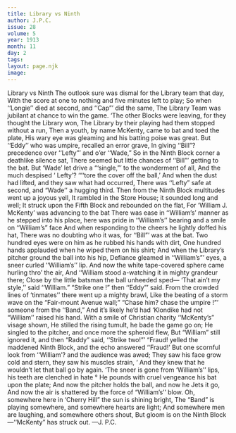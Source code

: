 ```yaml
---
title: Library vs Ninth
author: J.P.C.
issue: 28
volume: 5
year: 1913
month: 11
day: 2
tags:
layout: page.njk
image:
---
```

Library vs Ninth    The outlook sure was dismal for the Library team that day, With the score at one to nothing and five minutes left to play; So when ‘‘Longie’’ died at second, and ‘‘Cap”’ did the same, The Library Team was jubilant at chance to win the game. ‘The other Blocks were leaving, for they thought the Library won, The Library by their playing had them stopped without a run, Then a youth, by name McKenty, came to bat and toed the plate, His wary eye was gleaming and his batting poise was great. But ‘‘Eddy’’ who was umpire, recalled an error grave, In giving ‘‘Bill”? precedence over ‘‘Lefty”’ and o’er ‘‘Wade,” So in the Ninth Block corner a deathlike silence sat, There seemed but little chances of ‘‘Bill”’ getting to the bat. But ‘Wade’ let drive a “‘single,”’ to the wonderment of all, And the much despised ‘ Lefty’? ‘“‘tore the cover off the ball,’ And when the dust had lifted, and they saw what had occurred, There was ‘‘Lefty” safe at second, and “Wade’’ a hugging third. Then from the Ninth Block multitudes went up a joyous yell, It rambled in the Store House; it sounded long and well; It struck upon the Fifth Block and rebounded on the flat, For ‘William J. McKenty’ was advancing to the bat There was ease in ‘‘William’s’ manner as he stepped into his place, here was pride in ‘‘William’s’’ bearing and a smile on ‘‘William’s” face And when responding to the cheers he lightly doffed his hat, There was no doubting who it was, for ‘‘Bill”’ was at the bat. Two hundred eyes were on him as he rubbed his hands with dirt, One hundred hands applauded when he wiped them on his shirt; And when the Library’s pitcher ground the ball into his hip, Defiance gleamed in ‘‘William’s”’ eyes, a sneer curled ‘‘William’s’’ lip. And now the white tape-covered sphere came hurling thro’ the air, And ‘‘William stood a-watching it in mighty grandeur there; Close by the little batsman the ball unheeded sped— ‘That ain’t my style,’’ said ‘‘William.” “Strike one !” then ‘‘Eddy”’ said. From the crowded lines of ‘tinmates’’ there went up a mighty brawl, Like the beating of a storm wave on the “Fair-mount Avenue wall;” “Chase him? chase the umpire !”’ someone from the ‘‘Band,” And it’s likely he’d had ‘Klondike had not “William’’ raised his hand. With a smile of Christian charity ‘‘McKenty’s” visage shown, He stilled the rising tumult, he bade the game go on; He singled to the pitcher, and once more the spheroid flew, But “William” still ignored it, and then “Raddy” said, ‘‘Strike two!”’     “Fraud! yelled the maddened Ninth Block, and the echo answered ‘‘Fraud!’ But one scornful look from ‘‘William’? and the audience was awed; They saw his face grow cold and stern, they saw his muscles strain, ‘ And they knew that he wouldn’t let that ball go by again. ‘The sneer is gone from ‘William’s’’ lips, his teeth are clenched in hate ° He pounds with cruel vengeance his bat upon the plate; And now the pitcher holds the ball, and now he Jets it go, And now the air is shattered by the force of “William’s’’ blow. Oh, somewhere here in ‘Cherry Hill” the sun is shining bright, The “Band” is playing somewhere, and somewhere hearts are light; And somewhere men are laughing, and somewhere others shout, But gloom is on the Ninth Block—‘‘McKenty” has struck out. —J. P.C. 


